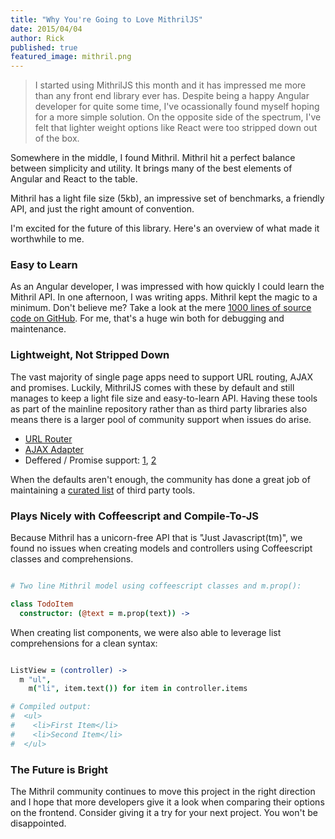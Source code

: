 ```yaml
---
title: "Why You're Going to Love MithrilJS"
date: 2015/04/04
author: Rick
published: true
featured_image: mithril.png
---
```


 > I started using MithrilJS this month and it has impressed me more than any front end library ever has. Despite being a happy Angular developer for quite some time, I've ocassionally found myself hoping for a more simple solution. On the opposite side of the spectrum, I've felt that lighter weight options like React were too stripped down out of the box.

Somewhere in the middle, I found Mithril. Mithril hit a perfect balance between simplicity and utility. It brings many of the best elements of Angular and React to the table.

Mithril has a light file size (5kb), an impressive set of benchmarks, a friendly API, and just the right amount of convention.

I'm excited for the future of this library. Here's an overview of what made it worthwhile to me.

### Easy to Learn

As an Angular developer, I was impressed with how quickly I could learn the Mithril API. In one afternoon, I was writing apps. Mithril kept the magic to a minimum. Don't believe me? Take a look at the mere [1000 lines of source code on GitHub](https://github.com/lhorie/mithril.js/blob/next/mithril.js). For me, that's a huge win both for debugging and maintenance.

### Lightweight, Not Stripped Down

The vast majority of single page apps need to support URL routing, AJAX and promises. Luckily, MithrilJS comes with these by default and still manages to keep a light file size and easy-to-learn API. Having these tools as part of the mainline repository rather than as third party libraries also means there is a larger pool of community support when issues do arise.

 * [URL Router](https://lhorie.github.io/mithril/routing.html)
 * [AJAX Adapter](https://lhorie.github.io/mithril/mithril.request.html#basic-usage)
 * Deffered / Promise support: [1](https://lhorie.github.io/mithril/mithril.deferred.html), [2](https://lhorie.github.io/mithril/mithril.sync.html)

When the defaults aren't enough, the community has done a great job of maintaining a [curated list](https://github.com/lhorie/mithril.js/wiki/Community-Projects-and-Snippets) of third party tools.

### Plays Nicely with Coffeescript and Compile-To-JS

Because Mithril has a unicorn-free API that is "Just Javascript(tm)", we found no issues when creating models and controllers using Coffeescript classes and comprehensions.

```coffeescript

# Two line Mithril model using coffeescript classes and m.prop():

class TodoItem
  constructor: (@text = m.prop(text)) ->

```

When creating list components, we were also able to leverage list comprehensions for a clean syntax:

```coffeescript

ListView = (controller) ->
  m "ul",
    m("li", item.text()) for item in controller.items

# Compiled output:
#  <ul>
#    <li>First Item</li>
#    <li>Second Item</li>
#  </ul>
```

### The Future is Bright

The Mithril community continues to move this project in the right direction and I hope that more developers give it a look when comparing their options on the frontend. Consider giving it a try for your next project. You won't be disappointed.
